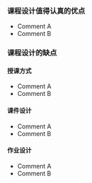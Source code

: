### 课程设计值得认真的优点

- Comment A
- Comment B



### 课程设计的缺点

#### 授课方式

- Comment A
- Comment B



#### 课件设计

- Comment A
- Comment B



#### 作业设计

- Comment A
- Comment B